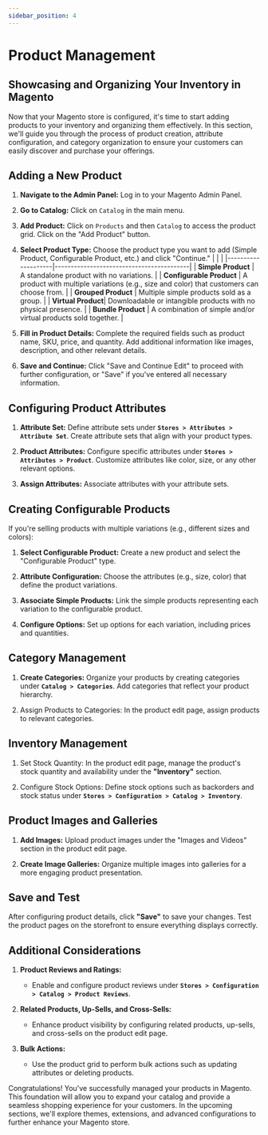 ```yaml
---
sidebar_position: 4
---
```


# Product Management

## Showcasing and Organizing Your Inventory in Magento

Now that your Magento store is configured, it's time to start adding products to your inventory and organizing them effectively. In this section, we'll guide you through the process of product creation, attribute configuration, and category organization to ensure your customers can easily discover and purchase your offerings.

## Adding a New Product

1. **Navigate to the Admin Panel:** Log in to your Magento Admin Panel.

2. **Go to Catalog:** Click on `Catalog` in the main menu.

3. **Add Product:** Click on `Products` and then `Catalog` to access the product grid. Click on the "Add Product" button.

4. **Select Product Type:** Choose the product type you want to add (Simple Product, Configurable Product, etc.) and click "Continue."
   | | |
   |--------------------|------------------------------------------|
   | **Simple Product** | A standalone product with no variations. |
   | **Configurable Product** | A product with multiple variations (e.g., size and color) that customers can choose from. |
   | **Grouped Product** | Multiple simple products sold as a group. |
   | **Virtual Product**| Downloadable or intangible products with no physical presence. |
   | **Bundle Product** | A combination of simple and/or virtual products sold together. |

5. **Fill in Product Details:** Complete the required fields such as product name, SKU, price, and quantity. Add additional information like images, description, and other relevant details.

6. **Save and Continue:** Click "Save and Continue Edit" to proceed with further configuration, or "Save" if you've entered all necessary information.

## Configuring Product Attributes

1. **Attribute Set:** Define attribute sets under **`Stores > Attributes > Attribute Set`**. Create attribute sets that align with your product types.

2. **Product Attributes:** Configure specific attributes under **`Stores > Attributes > Product`**. Customize attributes like color, size, or any other relevant options.

3. **Assign Attributes:** Associate attributes with your attribute sets.

## Creating Configurable Products

If you're selling products with multiple variations (e.g., different sizes and colors):

1. **Select Configurable Product:** Create a new product and select the "Configurable Product" type.

2. **Attribute Configuration:** Choose the attributes (e.g., size, color) that define the product variations.

3. **Associate Simple Products:** Link the simple products representing each variation to the configurable product.

4. **Configure Options:** Set up options for each variation, including prices and quantities.

## Category Management

1. **Create Categories:** Organize your products by creating categories under **`Catalog > Categories`**. Add categories that reflect your product hierarchy.

2. Assign Products to Categories: In the product edit page, assign products to relevant categories.

## Inventory Management

1. Set Stock Quantity: In the product edit page, manage the product's stock quantity and availability under the **"Inventory"** section.

2. Configure Stock Options: Define stock options such as backorders and stock status under **`Stores > Configuration > Catalog > Inventory`**.

## Product Images and Galleries

1. **Add Images:** Upload product images under the "Images and Videos" section in the product edit page.

2. **Create Image Galleries:** Organize multiple images into galleries for a more engaging product presentation.

## Save and Test

After configuring product details, click **"Save"** to save your changes. Test the product pages on the storefront to ensure everything displays correctly.

## Additional Considerations

1. **Product Reviews and Ratings:**

   - Enable and configure product reviews under **`Stores > Configuration > Catalog > Product Reviews`**.

2. **Related Products, Up-Sells, and Cross-Sells:**

   - Enhance product visibility by configuring related products, up-sells, and cross-sells on the product edit page.

3. **Bulk Actions:**

   - Use the product grid to perform bulk actions such as updating attributes or deleting products.

Congratulations! You've successfully managed your products in Magento. This foundation will allow you to expand your catalog and provide a seamless shopping experience for your customers. In the upcoming sections, we'll explore themes, extensions, and advanced configurations to further enhance your Magento store.
